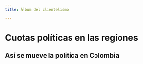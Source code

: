 ```yaml
---
title: Álbum del clientelismo

---
```


# Cuotas políticas en las regiones
## Así se mueve la politíca en Colombia
